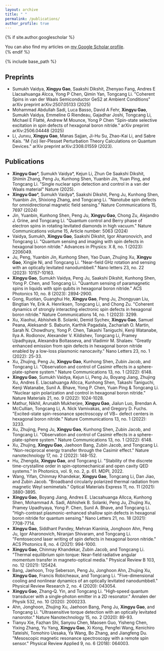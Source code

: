 ```yaml
---
layout: archive
title: " "
permalink: /publications/
author_profile: true
---
```





{% if site.author.googlescholar %}
  <div class="wordwrap">You can also find my articles on <a href="{{site.author.googlescholar}}">my Google Scholar profile</a>.</div>
{% endif %}

{% include base_path %}

## Preprints
* Sumukh Vaidya, __Xingyu Gao__, Saakshi Dikshit, Zhenyao Fang, Andres E Llacsahuanga Alcca, Yong P Chen, Qimin Yan, Tongcang Li. "Coherent Spins in van der Waals Semiconductor GeS2 at Ambient Conditions" 	 arXiv preprint arXiv:2507.05133 (2025)
* Mohammad Abdullah Sadi, Luca Basso, David A Fehr, __Xingyu Gao__, Sumukh Vaidya, Emmeline G Riendeau, Gajadhar Joshi, Tongcang Li, Michael E Flatté, Andrew M Mounce, Yong P Chen "Spin-state selective excitation in spin defects of hexagonal boron nitride." arXiv preprint arXiv:2506.04448 (2025)
* Li, Junxu, __Xingyu Gao__, Manas Sajjan, Ji-Hu Su, Zhao-Kai Li, and Sabre Kais. "M {\o} ller-Plesset Perturbation Theory Calculations on Quantum Devices." arXiv preprint arXiv:2308.01559 (2023).

## Publications
* __Xingyu Gao__\*, Sumukh Vaidya\*, Kejun Li, Zhun Ge Saakshi Dikshit, Shimin Zhang, Peng Ju, Kunhong Shen, Yuanbin Jin, Yuan Ping, and Tongcang Li. "Single nuclear spin detection and control in a van der Waals material"  Nature (2025).
* __Xingyu Gao__\*, Sumukh Vaidya\*, Saakshi Dikshit, Peng Ju, Kunhong Shen, Yuanbin Jin, Shixiong Zhang, and Tongcang Li. "Nanotube spin defects for omnidirectional magnetic field sensing." Nature Communications 15, 7697 (2024)
* Jin, Yuanbin, Kunhong Shen, Peng Ju, __Xingyu Gao__, Chong Zu, Alejandro J. Grine, and Tongcang Li. "Quantum control and Berry phase of electron spins in rotating levitated diamonds in high vacuum." Nature Communications volume 15, Article number: 5063 (2024) 
* Vaidya, Sumukh, __Xingyu Gao__, Saakshi Dikshit, Igor Aharonovich, and Tongcang Li. "Quantum sensing and imaging with spin defects in hexagonal boron nitride." Advances in Physics: X 8, no. 1 (2023): 2206049.
* Ju, Peng, Yuanbin Jin, Kunhong Shen, Yao Duan, Zhujing Xu, __Xingyu Gao__, Xingjie Ni, and Tongcang Li. "Near-field GHz rotation and sensing with an optically levitated nanodumbbell." Nano letters 23, no. 22 (2023): 10157-10163.
* __Xingyu Gao__, Sumukh Vaidya, Peng Ju, Saakshi Dikshit, Kunhong Shen, Yong P. Chen, and Tongcang Li. "Quantum sensing of paramagnetic spins in liquids with spin qubits in hexagonal boron nitride." ACS Photonics 10, no. 8 (2023): 2894-2900.
* Gong, Ruotian, Guanghui He, __Xingyu Gao__, Peng Ju, Zhongyuan Liu, Bingtian Ye, Erik A. Henriksen, Tongcang Li, and Chong Zu. "Coherent dynamics of strongly interacting electronic spin defects in hexagonal boron nitride." Nature Communications 14, no. 1 (2023): 3299.
* Xu, Xiaohui, Abhishek B. Solanki, Demid Sychev, __Xingyu Gao__, Samuel Peana, Aleksandr S. Baburin, Karthik Pagadala, Zachariah O. Martin, Sarah N. Chowdhury, Yong P. Chen, Takashi Taniguchi, Kenji Watanabe, Ilya A. Rodionov, Alexander V. Kildishev, Tongcang Li, Pramey Upadhyaya, Alexandra Boltasseva, and Vladimir M. Shalaev. "Greatly enhanced emission from spin defects in hexagonal boron nitride enabled by a low-loss plasmonic nanocavity." Nano Letters 23, no. 1 (2022): 25-33.
* Xu, Zhujing, Peng Ju, __Xingyu Gao__, Kunhong Shen, Zubin Jacob, and Tongcang Li. "Observation and control of Casimir effects in a sphere-plate-sphere system." Nature Communications 13, no. 1 (2022): 6148.
* __Xingyu Gao__, Sumukh Vaidya, Kejun Li, Peng Ju, Boyang Jiang, Zhujing Xu, Andres E. Llacsahuanga Allcca, Kunhong Shen, Takashi Taniguchi, Kenji Watanabe, Sunil A. Bhave, Yong P. Chen, Yuan Ping & Tongcang Li. "Nuclear spin polarization and control in hexagonal boron nitride." Nature Materials 21, no. 9 (2022): 1024-1028.
* Mathur, Nikhil, Arunabh Mukherjee, __Xingyu Gao__, Jialun Luo, Brendan A. McCullian, Tongcang Li, A. Nick Vamivakas, and Gregory D. Fuchs. "Excited-state spin-resonance spectroscopy of VB− defect centers in hexagonal boron nitride." Nature Communications 13, no. 1 (2022): 3233.
* Xu, Zhujing, Peng Ju, __Xingyu Gao__, Kunhong Shen, Zubin Jacob, and Tongcang Li. "Observation and control of Casimir effects in a sphere-plate-sphere system." Nature Communications 13, no. 1 (2022): 6148.
* Xu, Zhujing, __Xingyu Gao__, Jaehoon Bang, Zubin Jacob, and Tongcang Li. "Non-reciprocal energy transfer through the Casimir effect." Nature nanotechnology 17, no. 2 (2022): 148-152.
* Hu, Zhengda, __Xingyu Gao__, and Tongcang Li. "Stability of the discrete time-crystalline order in spin-optomechanical and open cavity QED systems." In Photonics, vol. 9, no. 2, p. 61. MDPI, 2022.
* Wang, Yifan, Chinmay Khandekar, __Xingyu Gao__, Tongcang Li, Dan Jiao, and Zubin Jacob. "Broadband circularly polarized thermal radiation from magnetic Weyl semimetals." Optical Materials Express 11, no. 11 (2021): 3880-3895.
* __Xingyu Gao__, Boyang Jiang, Andres E. Llacsahuanga Allcca, Kunhong Shen, Mohammad A. Sadi, Abhishek B. Solanki, Peng Ju, Zhujing Xu, Pramey Upadhyaya, Yong P. Chen, Sunil A. Bhave, and Tongcang Li. "High-contrast plasmonic-enhanced shallow spin defects in hexagonal boron nitride for quantum sensing." Nano Letters 21, no. 18 (2021): 7708-7714.
* __Xingyu Gao__, Siddhant Pandey, Mehran Kianinia, Jonghoon Ahn, Peng Ju, Igor Aharonovich, Niranjan Shivaram, and Tongcang Li. "Femtosecond laser writing of spin defects in hexagonal boron nitride." ACS Photonics 8, no. 4 (2021): 994-1000.
* __Xingyu Gao__, Chinmay Khandekar, Zubin Jacob, and Tongcang Li. "Thermal equilibrium spin torque: Near-field radiative angular momentum transfer in magneto-optical media." Physical Review B 103, no. 12 (2021): 125424.
* Bang, Jaehoon, Troy Seberson, Peng Ju, Jonghoon Ahn, Zhujing Xu, __Xingyu Gao__, Francis Robicheaux, and Tongcang Li. "Five-dimensional cooling and nonlinear dynamics of an optically levitated nanodumbbell." Physical Review Research 2, no. 4 (2020): 043054.
* __Xingyu Gao__, Zhang‐Q. Yin, and Tongcang Li. "High‐speed quantum transducer with a single‐photon emitter in a 2D resonator." Annalen der Physik 532, no. 10 (2020): 2000233.
* Ahn, Jonghoon, Zhujing Xu, Jaehoon Bang, Peng Ju, __Xingyu Gao__, and Tongcang Li. "Ultrasensitive torque detection with an optically levitated nanorotor." Nature Nanotechnology 15, no. 2 (2020): 89-93.
* Tianyu Xie, Fazhan Shi, Sanyou Chen, Maosen Guo, Yisheng Chen, Yixing Zhang, Yu Yang, __Xingyu Gao__, Xi Kong, Pengfei Wang, Kenichiro Tateishi, Tomohiro Uesaka, Ya Wang, Bo Zhang, and Jiangfeng Du. "Mesoscopic magnetic resonance spectroscopy with a remote spin sensor." Physical Review Applied 9, no. 6 (2018): 064003.


<!-- your comment 
{% for post in site.publications reversed %}
  {% include archive-single.html %}
{% endfor %}
--> 
